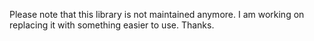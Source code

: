 Please note that this library is not maintained anymore. I am working on replacing it with something easier to use. Thanks.
